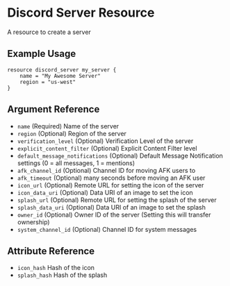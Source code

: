 # Discord Server Resource

A resource to create a server

## Example Usage

```hcl-terraform
resource discord_server my_server {
    name = "My Awesome Server"
    region = "us-west"
}
```

## Argument Reference

* `name` (Required) Name of the server
* `region` (Optional) Region of the server
* `verification_level` (Optional) Verification Level of the server
* `explicit_content_filter` (Optional) Explicit Content Filter level
* `default_message_notifications` (Optional) Default Message Notification settings (0 = all messages, 1 = mentions)
* `afk_channel_id` (Optional) Channel ID for moving AFK users to
* `afk_timeout` (Optional)  many seconds before moving an AFK user
* `icon_url` (Optional) Remote URL for setting the icon of the server
* `icon_data_uri` (Optional) Data URI of an image to set the icon
* `splash_url` (Optional) Remote URL for setting the splash of the server
* `splash_data_uri` (Optional) Data URI of an image to set the splash
* `owner_id` (Optional) Owner ID of the server (Setting this will transfer ownership)
* `system_channel_id` (Optional) Channel ID for system messages

## Attribute Reference

* `icon_hash` Hash of the icon
* `splash_hash` Hash of the splash
